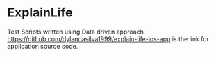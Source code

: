 # ExplainLife
Test Scripts written using Data driven approach
https://github.com/dylandasilva1999/explain-life-ios-app is the link for application source code.
